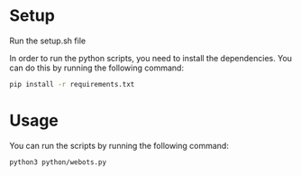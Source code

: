 # Setup

Run the setup.sh file

In order to run the python scripts, you need to install the dependencies. You can do this by running the following command:

```bash
pip install -r requirements.txt
```

# Usage

You can run the scripts by running the following command:

```bash
python3 python/webots.py
```

